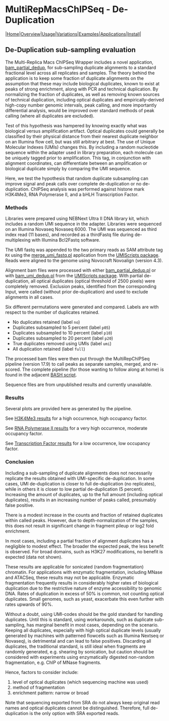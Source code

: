 # MultiRepMacsChIPSeq - De-Duplication

|[Home](Readme.md)|[Overview](Overview.md)|[Usage](Usage.md)|[Variations](Variations.md)|[Examples](Examples.md)|[Applications](applications.md)|[Install](Install.md)|

## De-Duplication sub-sampling evaluation

The Multi-Replica Macs ChIPSeq Wrapper includes a novel application,
[bam_partial_dedup](applications/bam_partial_dedup.md), for sub-sampling
duplicate alignments to a standard fractional level across all replicates and
samples. The theory behind the application is to keep some fraction of duplicate
alignments on the assumption that these may include biological duplicates, known to
exist at peaks of strong enrichment, along with PCR and technical duplication. By
normalizing the fraction of duplicates, as well as removing known sources of
technical duplication, including optical duplicates and empirically-derived high-copy
number genomic intervals, peak calling, and more importantly differential analysis,
would be improved over standard methods of peak calling (where all duplicates are
excluded).

Test of this hypothesis was hampered by knowing exactly what was biological versus
amplification artifact. Optical duplicates could generally be classified by their
physical distance from their nearest duplicate neighbor on an Illumina flow cell, but
was still arbitrary at best. The use of Unique Molecular Indexes (UMIs) changes this.
By including a random nucleotide sequence within the adapter used in library
preparation, each molecule can be uniquely tagged prior to amplification. This tag,
in conjunction with alignment coordinates, can differentiate between an amplification
or biological duplicate simply by comparing the UMI sequence.

Here, we test the hypothesis that random duplicate subsampling can improve signal and
peak calls over complete de-duplication or no de-duplication. ChIPSeq analysis was
performed against histone mark H3K4Me3, RNA Polymerase II, and a bHLH Transcription
Factor. 


### Methods

Libraries were prepared using NEBNext Ultra II DNA library kit, which includes a
random UMI sequence in the adapter. Libraries were sequenced on an Illumina Novaseq
Novaseq 6000. The UMI was sequenced as third index read (11 bases), and recorded as
a thirdFastq file during de-multiplexing with Illumina Bcl2Fastq software.

The UMI fastq was appended to the two primary reads as SAM attribute tag `RX` using
the
[merge_umi_fastq.pl](https://huntsmancancerinstitute.github.io/UMIScripts/apps/merge_umi_fastq.html)
application from the
[UMIScripts package](https://huntsmancancerinstitute.github.io/UMIScripts).
Reads were aligned to the genome using Novocraft Novoalign (version 4.3).

Alignment bam files were processed with either
[bam_partial_dedup.pl](applications/bam_partial_dedup) or with
[bam_umi_dedup.pl](https://huntsmancancerinstitute.github.io/UMIScripts/apps/bam_umi_dedup.html) from the [UMIScripts
package](https://huntsmancancerinstitute.github.io/UMIScripts/). With partial
de-duplication, all optical duplicates (optical threshold of 2500 pixels) were
completely removed. Exclusion peaks, identified from the corresponding Input, were
called (without prior de-duplication) and used to exclude alignments in all cases.

Six different permutations were generated and compared. Labels are with respect to
the number of duplicates retained.

- No duplicates retained (label `no`)
- Duplicates subsampled to 5 percent (label `p05`)
- Duplicates subsampled to 10 percent (label `p10`)
- Duplicates subsampled to 20 percent (label `p20`)
- True duplicates removed using UMIs (label `umi`)
- All duplication retained (label `full`)

The processed bam files were then put through the MultiRepChIPSeq pipeline (version
17.9) to call peaks as separate samples, merged, and re-scored. The complete pipeline
(for those wanting to follow along at home) is found in the adjacent [BASH
script](https://github.com/HuntsmanCancerInstitute/MultiRepMacsChIPSeq/blob/master/docs/DeDuplicationEvaluation/duplication_comparison_cmd.sh). 

Sequence files are from unpublished results and currently unavailable.


### Results

Several plots are provided here as generated by the pipeline.

See [H3K4Me3 results](DeDuplicationEvaluation/H3K4Me3_results.md) for a high
occurrence, high occupancy factor.

See [RNA Polymerase II results](DeDuplicationEvaluation/RNAPol2_results.md) for a
very high occurrence, moderate occupancy factor.

See [Transcription Factor results](DeDuplicationEvaluation/TF_results.md) for a low
occurrence, low occupancy factor.


### Conclusion

Including a sub-sampling of duplicate alignments does not necessarily replicate the
results obtained with UMI-specific de-duplication. In some cases, UMI de-duplication
is closer to full de-duplication (no replicates), while in others it is closer to low
partial de-duplication (5 percent). Increasing the amount of duplicates, up to the
full amount (including optical duplicates), results in an increasing number of peaks
called, presumably false positive.

There is a modest increase in the counts and fraction of retained duplicates within
called peaks. However, due to depth-normalization of the samples, this does not
result in significant change in fragment pileup or log2 fold enrichment.

In most cases, including a partial fraction of alignment duplicates has a negligible
to modest effect. The broader the expected peak, the less benefit is observed. For
broad domains, such as H3K27 modifications, no benefit is expected (data not shown).

These results are applicable for sonicated (random fragmentation) chromatin. For
applications with enzymatic fragmentation, including MNase and ATACSeq, these results
may not be applicable. Enzymatic fragmentation frequently results in considerably
higher rates of biological duplication due to the restrictive nature of enzyme
accessibility to genomic DNA. Rates of duplication in excess of 50% is common, not
counting optical duplicates. Small genomes, such as yeast, exacerbate this even
further with rates upwards of 90%. 

Without a doubt, using UMI-codes should be the gold standard for handling duplicates.
Until this is standard, using workarounds, such as duplicate sub-sampling, has
marginal benefit in most cases, depending on the scenario. Keeping all
duplicates, especially with high optical duplicate levels (usually generated by
machines with patterned flowcells such as Illumina Nextseq or Novaseq), is
detrimental and can lead to false positives. Discarding all duplicates, the
traditional standard, is still ideal when fragments are randomly generated, e.g.
shearing by sonication, but caution should be considered with experiments using
enzymatically digested non-random fragmentation, e.g. ChIP of MNase fragments. 

Hence, factors to consider include:

1. level of optical duplicates (which sequencing machine was used)
2. method of fragmentation
3. enrichment pattern: narrow or broad

Note that sequencing exported from SRA do not always keep original read names and
optical duplicates cannot be distinguished. Therefore, full de-duplication is the only 
option with SRA exported reads.


